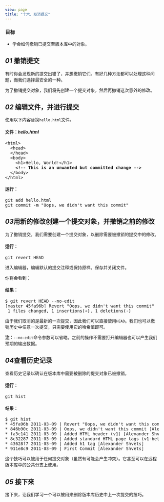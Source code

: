 ```yaml
---
view: page
title: "十六、取消提交"
---
```


<h3>目标</h3>

<ul><li>学会如何撤销已提交至版本库中的对象。</li></ul>

<h2><em>01</em> 撤销提交</h2>

<p>有时你会发现新的提交出错了，并想撤销它们。有好几种方法都可以处理这种问题，而我们选择最安全的一种。</p>

<p>为了撤销提交对象，我们将先创建一个提交对象，然后再撤销这次意外的修改。</p>

<h2><em>02</em> 编辑文件，并进行提交</h2>

<p>使用以下内容替换<code>hello.html</code>文件。</p>

<h4 class="h4-pre">文件：<em>hello.html</em></h4>

<pre class="file">&lt;html&gt;
  &lt;head&gt;
  &lt;/head&gt;
  &lt;body&gt;
    &lt;h1&gt;Hello, World!&lt;/h1&gt;
    <strong>&lt;!-- This is an unwanted but committed change --&gt;</strong>
  &lt;/body&gt;
&lt;/html&gt;</pre>

<h4 class="h4-pre">运行：</h4>

<pre class="instructions">git add hello.html
git commit -m "Oops, we didn't want this commit"</pre>

<h2><em>03</em>用新的修改创建一个提交对象，并撤销之前的修改</h2>

<p>为了撤销提交，我们需要创建一个提交对象，以删除需要被撤销的提交中的修改。</p>

<h4 class="h4-pre">运行：</h4>

<pre class="instructions">git revert HEAD</pre>

<p>进入编辑器，编辑默认的提交注释或保持原样。保存并关闭文件。</p>

<p>你将会看到：</p>

<h4 class="h4-pre">结果：</h4>

<pre class="sample">$ git revert HEAD --no-edit
[master 45fa96b] Revert "Oops, we didn't want this commit"
 1 files changed, 1 insertions(+), 1 deletions(-)</pre>

<p>由于我们取消的是最新的一次提交，因此我们可以直接使用<code>HEAD</code>。我们也可以撤销历史中任意一次提交，只需要使用它的哈希值即可。</p>

<p class="note"><strong>注：</strong><code>--no-edit</code>命令参数可以省略。之前的操作不需要打开编辑器也可以产生我们预期的输出数据。</p>

<h2><em>04</em>查看历史记录</h2>

<p>查看历史记录以确认在版本库中需要被删除的提交对象已被撤销。</p>

<h4 class="h4-pre">运行：</h4>

<pre class="instructions">git hist</pre>

<h4 class="h4-pre">结果：</h4>

<pre class="sample">$ git hist
* 45fa96b 2011-03-09 | Revert "Oops, we didn't want this commit" (HEAD, master) [Alexander Shvets]
* 846b90c 2011-03-09 | Oops, we didn't want this commit [Alexander Shvets]
* fa3c141 2011-03-09 | Added HTML header (v1) [Alexander Shvets]
* 8c32287 2011-03-09 | Added standard HTML page tags (v1-beta) [Alexander Shvets]
* 43628f7 2011-03-09 | Added h1 tag [Alexander Shvets]
* 911e8c9 2011-03-09 | First Commit [Alexander Shvets]</pre>

<p>这个技巧可以被用于任何提交对象（虽然有可能会产生冲突）。它甚至可以在远程版本库中的公共分支上使用。</p>

<h2><em>05</em> 接下来</h2>

<p>接下来，让我们学习一个可以被用来删除版本库历史中上一次提交的技巧。</p>
